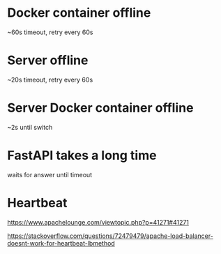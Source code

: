 # Docker container offline
~60s timeout, retry every 60s

# Server offline
~20s timeout, retry every 60s

# Server Docker container offline
~2s until switch


# FastAPI takes a long time
waits for answer until timeout

# Heartbeat
https://www.apachelounge.com/viewtopic.php?p=41271#41271

https://stackoverflow.com/questions/72479479/apache-load-balancer-doesnt-work-for-heartbeat-lbmethod
